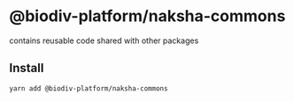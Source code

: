 # @biodiv-platform/naksha-commons

contains reusable code shared with other packages

## Install

```sh
yarn add @biodiv-platform/naksha-commons
```
